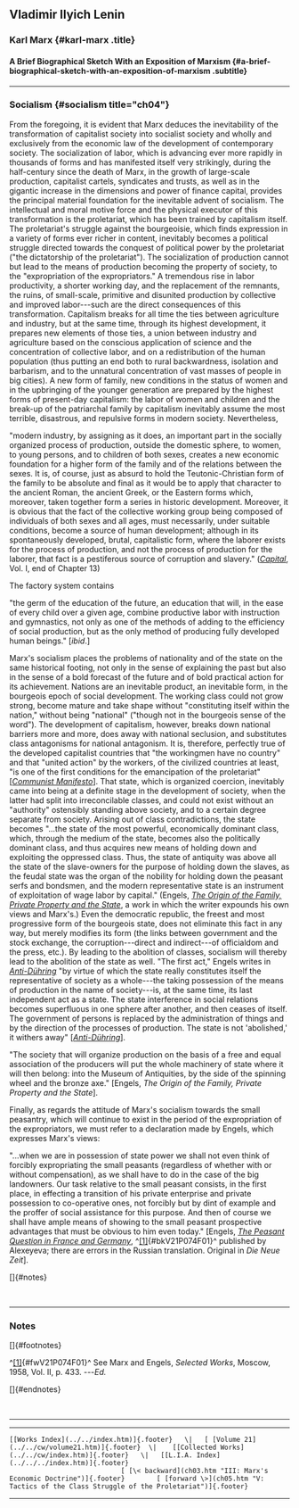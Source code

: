 ## Vladimir Ilyich Lenin

### Karl Marx {#karl-marx .title}

#### A Brief Biographical Sketch With an Exposition of Marxism {#a-brief-biographical-sketch-with-an-exposition-of-marxism .subtitle}

------------------------------------------------------------------------

### Socialism {#socialism title="ch04"}

From the foregoing, it is evident that Marx deduces the inevitability of
the transformation of capitalist society into socialist society and
wholly and exclusively from the economic law of the development of
contemporary society. The socialization of labor, which is advancing
ever more rapidly in thousands of forms and has manifested itself very
strikingly, during the half-century since the death of Marx, in the
growth of large-scale production, capitalist cartels, syndicates and
trusts, as well as in the gigantic increase in the dimensions and power
of finance capital, provides the principal material foundation for the
inevitable advent of socialism. The intellectual and moral motive force
and the physical executor of this transformation is the proletariat,
which has been trained by capitalism itself. The proletariat's struggle
against the bourgeoisie, which finds expression in a variety of forms
ever richer in content, inevitably becomes a political struggle directed
towards the conquest of political power by the proletariat ("the
dictatorship of the proletariat"). The socialization of production
cannot but lead to the means of production becoming the property of
society, to the "expropriation of the expropriators." A tremendous rise
in labor productivity, a shorter working day, and the replacement of the
remnants, the ruins, of small-scale, primitive and disunited production
by collective and improved labor---such are the direct consequences of
this transformation. Capitalism breaks for all time the ties between
agriculture and industry, but at the same time, through its highest
development, it prepares new elements of those ties, a union between
industry and agriculture based on the conscious application of science
and the concentration of collective labor, and on a redistribution of
the human population (thus putting an end both to rural backwardness,
isolation and barbarism, and to the unnatural concentration of vast
masses of people in big cities). A new form of family, new conditions in
the status of women and in the upbringing of the younger generation are
prepared by the highest forms of present-day capitalism: the labor of
women and children and the break-up of the patriarchal family by
capitalism inevitably assume the most terrible, disastrous, and
repulsive forms in modern society. Nevertheless,

"modern industry, by assigning as it does, an important part in the
socially organized process of production, outside the domestic sphere,
to women, to young persons, and to children of both sexes, creates a new
economic foundation for a higher form of the family and of the relations
between the sexes. It is, of course, just as absurd to hold the
Teutonic-Christian form of the family to be absolute and final as it
would be to apply that character to the ancient Roman, the ancient
Greek, or the Eastern forms which, moreover, taken together form a
series in historic development. Moreover, it is obvious that the fact of
the collective working group being composed of individuals of both sexes
and all ages, must necessarily, under suitable conditions, become a
source of human development; although in its spontaneously developed,
brutal, capitalistic form, where the laborer exists for the process of
production, and not the process of production for the laborer, that fact
is a pestiferous source of corruption and slavery."
([*Capital*](../../../../marx/works/1867-c1/ch13.htm), Vol. I, end of
Chapter 13)

The factory system contains

"the germ of the education of the future, an education that will, in the
ease of every child over a given age, combine productive labor with
instruction and gymnastics, not only as one of the methods of adding to
the efficiency of social production, but as the only method of producing
fully developed human beings." \[*ibid*.\]

Marx's socialism places the problems of nationality and of the state on
the same historical footing, not only in the sense of explaining the
past but also in the sense of a bold forecast of the future and of bold
practical action for its achievement. Nations are an inevitable product,
an inevitable form, in the bourgeois epoch of social development. The
working class could not grow strong, become mature and take shape
without "constituting itself within the nation," without being
"national" ("though not in the bourgeois sense of the word"). The
development of capitalism, however, breaks down national barriers more
and more, does away with national seclusion, and substitutes class
antagonisms for national antagonism. It is, therefore, perfectly true of
the developed capitalist countries that "the workingmen have no country"
and that "united action" by the workers, of the civilized countries at
least, "is one of the first conditions for the emancipation of the
proletariat" \[*[Communist
Manifesto](../../../../marx/works/1848/communist-manifesto/index.htm)*\].
That state, which is organized coercion, inevitably came into being at a
definite stage in the development of society, when the latter had split
into irreconcilable classes, and could not exist without an "authority"
ostensibly standing above society, and to a certain degree separate from
society. Arising out of class contradictions, the state becomes "\...the
state of the most powerful, economically dominant class, which, through
the medium of the state, becomes also the politically dominant class,
and thus acquires new means of holding down and exploiting the oppressed
class. Thus, the state of antiquity was above all the state of the
slave-owners for the purpose of holding down the slaves, as the feudal
state was the organ of the nobility for holding down the peasant serfs
and bondsmen, and the modern representative state is an instrument of
exploitation of wage labor by capital." (Engels, *[The Origin of the
Family, Private Property and the
State](../../../../marx/works/1848/communist-manifesto/index.htm)*, a
work in which the writer expounds his own views and Marx's.) Even the
democratic republic, the freest and most progressive form of the
bourgeois state, does not eliminate this fact in any way, but merely
modifies its form (the links between government and the stock exchange,
the corruption---direct and indirect---of officialdom and the press,
etc.). By leading to the abolition of classes, socialism will thereby
lead to the abolition of the state as well. "The first act," Engels
writes in
*[Anti-Dühring](../../../../marx/works/1877/anti-duhring/index.htm)* "by
virtue of which the state really constitutes itself the representative
of society as a whole---the taking possession of the means of production
in the name of society---is, at the same time, its last independent act
as a state. The state interference in social relations becomes
superfluous in one sphere after another, and then ceases of itself. The
government of persons is replaced by the administration of things and by
the direction of the processes of production. The state is not
'abolished,' it withers away"
\[*[Anti-Dühring](../../../../marx/works/1877/anti-duhring/index.htm)*\].

"The society that will organize production on the basis of a free and
equal association of the producers will put the whole machinery of state
where it will then belong: into the Museum of Antiquities, by the side
of the spinning wheel and the bronze axe." \[Engels, *The Origin of the
Family, Private Property and the State*\].

Finally, as regards the attitude of Marx's socialism towards the small
peasantry, which will continue to exist in the period of the
expropriation of the expropriators, we must refer to a declaration made
by Engels, which expresses Marx's views:

"\...when we are in possession of state power we shall not even think of
forcibly expropriating the small peasants (regardless of whether with or
without compensation), as we shall have to do in the case of the big
landowners. Our task relative to the small peasant consists, in the
first place, in effecting a transition of his private enterprise and
private possession to co-operative ones, not forcibly but by dint of
example and the proffer of social assistance for this purpose. And then
of course we shall have ample means of showing to the small peasant
prospective advantages that must be obvious to him even today."
\[Engels, [*The Peasant Question in France and
Germany*](../../../../marx/works/1894/peasant-question/index.htm),
^[\[1\]](#fwV21P074F01){#bkV21P074F01}^ published by Alexeyeva; there
are errors in the Russian translation. Original in *Die Neue Zeit*\].

[]{#notes}

 

------------------------------------------------------------------------

### Notes

[]{#footnotes}

^[\[1\]](#bkV21P074F01){#fwV21P074F01}^ See Marx and Engels, *Selected
Works*, Moscow, 1958, Vol. II, p. 433. ---*Ed.*

[]{#endnotes}

 

------------------------------------------------------------------------

  ------------------------------------------------------------------------------------------------- ------ -------------------------------------------------------------------------------------------------------
    [[Works Index](../../index.htm)]{.footer}   \|   [ [Volume 21](../../cw/volume21.htm)]{.footer}  \|    [[Collected Works](../../cw/index.htm)]{.footer}   \|   [[L.I.A. Index](../../../index.htm)]{.footer}
                                [ [\< backward](ch03.htm "III: Marx's Economic Doctrine")]{.footer}        [ [forward \>](ch05.htm "V: Tactics of the Class Struggle of the Proletariat")]{.footer}
  ------------------------------------------------------------------------------------------------- ------ -------------------------------------------------------------------------------------------------------

 
